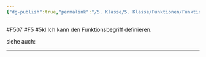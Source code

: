 ```yaml
---
{"dg-publish":true,"permalink":"/5. Klasse/5. Klasse/Funktionen/Funktion definieren/"}
---
```


#F507 #F5 #5kl
Ich kann den Funktionsbegriff definieren.

siehe auch:
___
